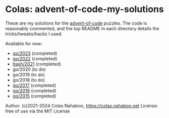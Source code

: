 # Colas: advent-of-code-my-solutions

These are my solutions for the [advent-of-code](https://adventofcode.com/) puzzles.
The code is reasonably commented, and the top README in each directory details the tricks/tweaks/hacks I used.

Available for now:

- [go/2023](go/2023) (completed)
- [go/2022](go/2022) (completed)
- [bash/2021](bash/2021) (completed)
- go/2020 (to do)
- go/2019 (to do)
- go/2018 (to do)
- [go/2017](go/2017) (completed)
- [go/2016](go/2016) (completed)
- [go/2015](go/2015) (completed)

Author: (c)2021-2024 Colas Nahaboo, https://colas.nahaboo.net
License: free of use via the MIT License
